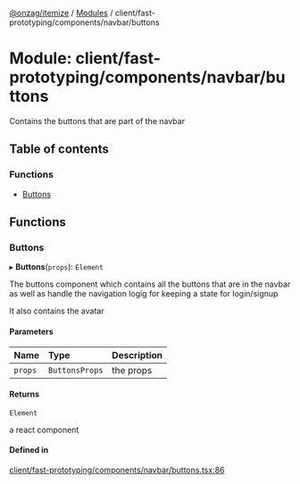 [@onzag/itemize](../README.md) / [Modules](../modules.md) / client/fast-prototyping/components/navbar/buttons

# Module: client/fast-prototyping/components/navbar/buttons

Contains the buttons that are part of the navbar

## Table of contents

### Functions

- [Buttons](client_fast_prototyping_components_navbar_buttons.md#buttons)

## Functions

### Buttons

▸ **Buttons**(`props`): `Element`

The buttons component which contains all the buttons that are in the navbar as well
as handle the navigation logig for keeping a state for login/signup

It also contains the avatar

#### Parameters

| Name | Type | Description |
| :------ | :------ | :------ |
| `props` | `ButtonsProps` | the props |

#### Returns

`Element`

a react component

#### Defined in

[client/fast-prototyping/components/navbar/buttons.tsx:86](https://github.com/onzag/itemize/blob/73e0c39e/client/fast-prototyping/components/navbar/buttons.tsx#L86)
